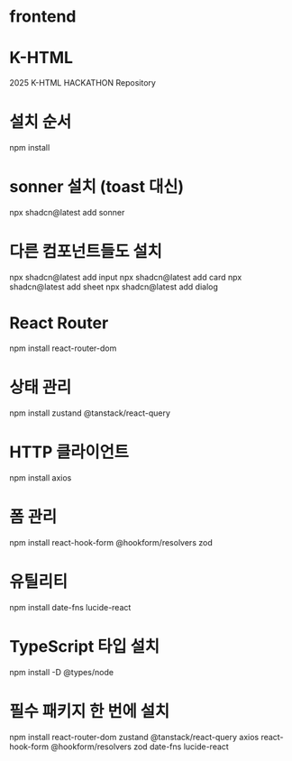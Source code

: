 # frontend

# K-HTML
2025 K-HTML HACKATHON Repository

# 설치 순서

npm install
# sonner 설치 (toast 대신)
npx shadcn@latest add sonner

# 다른 컴포넌트들도 설치
npx shadcn@latest add input
npx shadcn@latest add card
npx shadcn@latest add sheet
npx shadcn@latest add dialog

# React Router
npm install react-router-dom

# 상태 관리  
npm install zustand @tanstack/react-query

# HTTP 클라이언트
npm install axios

# 폼 관리
npm install react-hook-form @hookform/resolvers zod

# 유틸리티
npm install date-fns lucide-react

# TypeScript 타입 설치
npm install -D @types/node

# 필수 패키지 한 번에 설치
npm install react-router-dom zustand @tanstack/react-query axios react-hook-form @hookform/resolvers zod date-fns lucide-react